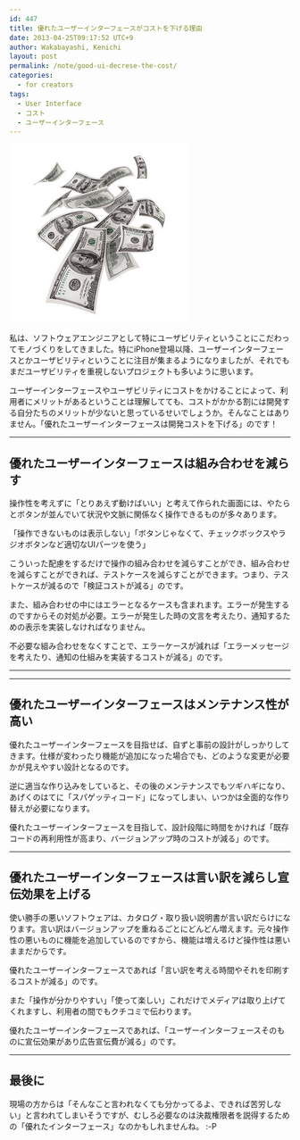 ```yaml
---
id: 447
title: 優れたユーザーインターフェースがコストを下げる理由
date: 2013-04-25T09:17:52 UTC+9
author: Wakabayashi, Kenichi
layout: post
permalink: /note/good-ui-decrese-the-cost/
categories:
  - for creators
tags:
  - User Interface
  - コスト
  - ユーザーインターフェース
---
```

![money](/assets/images/2013/04/money.jpg)

私は、ソフトウェアエンジニアとして特にユーザビリティということにこだわってモノづくりをしてきました。特にiPhone登場以降、ユーザーインターフェースとかユーザビリティということに注目が集まるようになりましたが、それでもまだユーザビリティを重視しないプロジェクトも多いように思います。

ユーザーインターフェースやユーザビリティにコストをかけることによって、利用者にメリットがあるということは理解してても、コストがかかる割には開発する自分たちのメリットが少ないと思っているせいでしょうか。そんなことはありません。「優れたユーザーインターフェースは開発コストを下げる」のです！
- - -
## 優れたユーザーインターフェースは組み合わせを減らす
操作性を考えずに「とりあえず動けばいい」と考えて作られた画面には、やたらとボタンが並んでいて状況や文脈に関係なく操作できるものが多々あります。

「操作できないものは表示しない」「ボタンじゃなくて、チェックボックスやラジオボタンなど適切なUIパーツを使う」

こういった配慮をするだけで操作の組み合わせを減らすことができ、組み合わせを減らすことができれば、テストケースを減らすことができます。つまり、テストケースが減るので「検証コストが減る」のです。

また、組み合わせの中にはエラーとなるケースも含まれます。エラーが発生するのですからその対処が必要。エラーが発生した時の文言を考えたり、通知するための表示を実装しなければなりません。

不必要な組み合わせをなくすことで、エラーケースが減れば「エラーメッセージを考えたり、通知の仕組みを実装するコストが減る」のです。
- - -

- - -
## 優れたユーザーインターフェースはメンテナンス性が高い
優れたユーザーインターフェースを目指せば、自ずと事前の設計がしっかりしてきます。仕様が変わったり機能が追加になった場合でも、どのような変更が必要かが見えやすい設計となるのです。

逆に適当な作り込みをしていると、その後のメンテナンスでもツギハギになり、あげくのはてに「スパゲッティコード」になってしまい、いつかは全面的な作り替えが必要になります。

優れたユーザーインターフェースを目指して、設計段階に時間をかければ「既存コードの再利用性が高まり、バージョンアップ時のコストが減る」のです。

- - -
<h2>優れたユーザーインターフェースは言い訳を減らし宣伝効果を上げる
</h2>
使い勝手の悪いソフトウェアは、カタログ・取り扱い説明書が言い訳だらけになります。言い訳はバージョンアップを重ねるごとにどんどん増えます。元々操作性の悪いものに機能を追加しているのですから、機能は増えるけど操作性は悪いままだからです。

優れたユーザーインターフェースであれば「言い訳を考える時間やそれを印刷するコストが減る」のです。

また「操作が分かりやすい」「使って楽しい」これだけでメディアは取り上げてくれますし、利用者の間でもクチコミで伝わります。

優れたユーザーインターフェースであれば、「ユーザーインターフェースそのものに宣伝効果があり広告宣伝費が減る」のです。

- - -
## 最後に
現場の方からは「そんなこと言われなくても分かってるよ、できれば苦労しない」と言われてしまいそうですが、むしろ必要なのは決裁権限者を説得するための「優れたインターフェース」なのかもしれませんね。 :-P